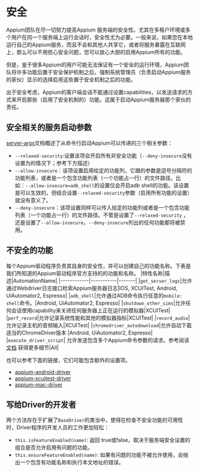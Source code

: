 # 安全

Appium团队在尽一切努力提高Appium 服务端的安全性。尤其在多租户环境或多个用户在同一个服务端上运行会话时，安全性尤为必要。一般来说，如果您在本地运行自己的Appium服务，而且不会和其他人共享它，或者将服务暴露在互联网上，那么可以不用担心安全问题，您可以放心大胆的启用Appium所有的功能。

但是，鉴于很多Appium的用户可能无法保证有一个安全的运行环境，Appium团队将许多功能后置于安全保护机制之后，强制系统管理员（负责启动Appium服务的家伙）显示的选择启用这些置于安全机制之后的功能。

出于安全考虑，Appium的客户端会话不能通过设置capabilities，以发送请求的方式来开启那些（启用了安全机制的）功能。这属于启动Appium服务器那个家伙的责任。

## 安全相关的服务启动参数
[server-args](/docs/cn/writing-running-appium/server-args.md)文档概述了从命令行启动Appium可以传递的三个相关参数：

* `--relaxed-security`:设置该项会开启所有非安全功能（`--deny-insecure`没有设置为的情况下；参考下方描述）
* `--allow-insecure`：该项设置启用给定的功能列，它跟的参数是逗号分隔符的功能列表，或者是一个包含功能列表（一个功能占一行）的文件路径。比如：`--allow-insecure=adb_shell`的设置仅会开启adb shell的功能。该设置是可以生效的，但结合设置`--relaxed-security`参数（启用所有功能的设置）就没有意义了。
* `--deny-insecure`：该项设置同样可以传入给定的功能列或者是一个包含功能列表（一个功能占一行）的文件路径。不管是设置了`--relaxed-security` ，还是设置了`--allow-insecure`，`--deny-insecure`列出的任何功能都将被禁用。

## 不安全的功能

每个Appium驱动程序负责其自身的安全性，并可以创建自己的功能名称。下表是我们所知道的Appium驱动程序官方支持的的功能和名称。
|特性名称|描述|AutomationName|
|------------|-----------|-------|
|`get_server_logs`|允许通过Webdriver日志接口检索Appium服务器日志|IOS, XCUITest, Android, UiAutomator2, Espresso|
|`adb_shell`|允许通过ADB命令执行任意的`mobile: shell`命令。|Android, UiAutomator2, Espresso|
|`shutdown_other_sims`|允许任何会话使用capability来关闭任何服务器上正在运行的模拟器|XCUITest|
|`perf_record`|允许记录系统性能和其他的模拟器指标|XCUITest|
|`record_audio`|允许记录主机的音频输入|XCUITest|
|`chromedriver_autodownload`|允许自动下载适当的ChromeDriver版本 |Android, UiAutomator2, Espresso|
|`execute_driver_script`| 允许发送包含多个Appium命令参数的请求。参考阅读 [文档](https://github.com/appium/appium/blob/master/docs/cn/commands/session/execute-driver.md) 获得更多细节|All|

也可以参考下面的链接，它们可能包含额外的设置项。

- [appium-android-driver](https://github.com/appium/appium-android-driver#opt-in-features-with-security-risk)
- [appium-xcuitest-driver](https://github.com/appium/appium-xcuitest-driver#opt-in-features-with-security-risk)
- [appium-mac-driver](https://github.com/appium/appium-mac-driver#opt-in-features-with-security-risk)

## 写给Driver的开发者
两个方法存在于扩展了`BaseDriver`的类当中，使得在检查不安全功能的可用性时，Driver程序的开发人员的工作更加轻松：
* `this.isFeatureEnabled(name)`: 返回 true或false，取决于服务端安全设置的组合是否允许启用有问题的功能。
* `this.ensureFeatureEnabled(name)`: 如果有问题的功能不被允许使用，会抛出一个包含有功能名称和执行本文地址的错误。

